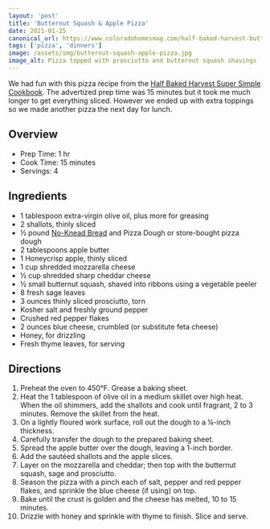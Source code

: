 ```yaml
---
layout: 'post'
title: 'Butternut Squash & Apple Pizza'
date: 2021-01-25
canonical_url: https://www.coloradohomesmag.com/half-baked-harvest-butternut-squash-apple-pizza/
tags: ['pizza', 'dinners']
image: /assets/img/butternut-squash-apple-pizza.jpg
image_alt: Pizza topped with prosciutto and butternut squash shavings
---
```


We had fun with this pizza recipe from the [Half Baked Harvest Super Simple Cookbook](https://www.halfbakedharvest.com/cookbook/half-baked-harvest-super-simple/). The advertized prep time was 15 minutes but it took me much longer to get everything sliced. However we ended up with extra toppings so we made another pizza the next day for lunch.

## Overview

- Prep Time: 1 hr
- Cook Time: 15 minutes
- Servings: 4

## Ingredients

- 1 tablespoon extra-virgin olive oil, plus more for greasing
- 2 shallots, thinly sliced
- ½ pound [No-Knead Bread](https://www.coloradohomesmag.com/half-baked-harvest-butternut-squash-apple-pizza/) and Pizza Dough or store-bought pizza dough
- 2 tablespoons apple butter
- 1 Honeycrisp apple, thinly sliced
- 1 cup shredded mozzarella cheese
- ½ cup shredded sharp cheddar cheese
- ½ small butternut squash, shaved into ribbons using a vegetable peeler
- 8 fresh sage leaves
- 3 ounces thinly sliced prosciutto, torn
- Kosher salt and freshly ground pepper
- Crushed red pepper flakes
- 2 ounces blue cheese, crumbled (or substitute feta cheese)
- Honey, for drizzling
- Fresh thyme leaves, for serving

## Directions

1.  Preheat the oven to 450°F. Grease a baking sheet.
1.  Heat the 1 tablespoon of olive oil in a medium skillet over high heat. When the oil shimmers, add the shallots and cook until fragrant, 2 to 3 minutes. Remove the skillet from the heat.
1.  On a lightly floured work surface, roll out the dough to a ¼-inch thickness.
1.  Carefully transfer the dough to the prepared baking sheet.
1.  Spread the apple butter over the dough, leaving a 1-inch border.
1.  Add the sautéed shallots and the apple slices.
1.  Layer on the mozzarella and cheddar; then top with the butternut squash, sage and prosciutto.
1.  Season the pizza with a pinch each of salt, pepper and red pepper flakes, and sprinkle the blue cheese (if using) on top.
1.  Bake until the crust is golden and the cheese has melted, 10 to 15 minutes.
1.  Drizzle with honey and sprinkle with thyme to finish. Slice and serve.
